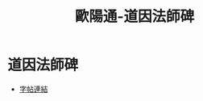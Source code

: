 ﻿---
title: '歐陽通-道因法師碑'
tag: '碑刻'
---
# 道因法師碑
* [字帖連結](https://openmuseum.tw/muse/digi_object/db881fc0b579f5275dff79570323699b)